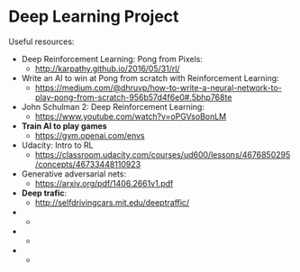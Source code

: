 # Deep Learning Project
Useful resources:
* Deep Reinforcement Learning: Pong from Pixels: 
  * http://karpathy.github.io/2016/05/31/rl/
* Write an AI to win at Pong from scratch with Reinforcement Learning: 
  * https://medium.com/@dhruvp/how-to-write-a-neural-network-to-play-pong-from-scratch-956b57d4f6e0#.5bhp768te
* John Schulman 2: Deep Reinforcement Learning:
  * https://www.youtube.com/watch?v=oPGVsoBonLM
* __Train AI to play games__
  * https://gym.openai.com/envs
* Udacity: Intro to RL
  * https://classroom.udacity.com/courses/ud600/lessons/4676850295/concepts/46733448110923
* Generative adversarial nets:
  * https://arxiv.org/pdf/1406.2661v1.pdf
* __Deep trafic__:
  * http://selfdrivingcars.mit.edu/deeptraffic/
* 
  * 
* 
  * 
* 
  * 
